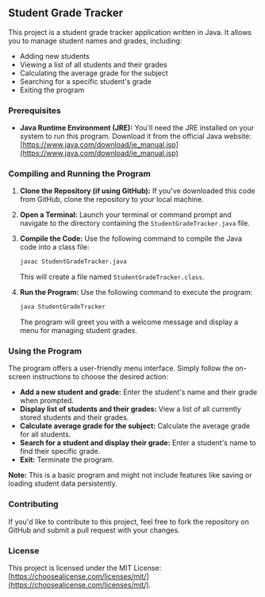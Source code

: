## Student Grade Tracker

This project is a student grade tracker application written in Java. It allows you to manage student names and grades, including:

* Adding new students
* Viewing a list of all students and their grades
* Calculating the average grade for the subject
* Searching for a specific student's grade
* Exiting the program

### Prerequisites

* **Java Runtime Environment (JRE):** You'll need the JRE installed on your system to run this program. Download it from the official Java website: [https://www.java.com/download/ie_manual.jsp](https://www.java.com/download/ie_manual.jsp)

### Compiling and Running the Program

1. **Clone the Repository (if using GitHub):** If you've downloaded this code from GitHub, clone the repository to your local machine.

2. **Open a Terminal:** Launch your terminal or command prompt and navigate to the directory containing the `StudentGradeTracker.java` file.

3. **Compile the Code:** Use the following command to compile the Java code into a class file:

   ```bash
   javac StudentGradeTracker.java
   ```

   This will create a file named `StudentGradeTracker.class`.

4. **Run the Program:** Use the following command to execute the program:

   ```bash
   java StudentGradeTracker
   ```

   The program will greet you with a welcome message and display a menu for managing student grades.

### Using the Program

The program offers a user-friendly menu interface. Simply follow the on-screen instructions to choose the desired action:

* **Add a new student and grade:** Enter the student's name and their grade when prompted.
* **Display list of students and their grades:** View a list of all currently stored students and their grades.
* **Calculate average grade for the subject:** Calculate the average grade for all students.
* **Search for a student and display their grade:** Enter a student's name to find their specific grade.
* **Exit:** Terminate the program.

**Note:** This is a basic program and might not include features like saving or loading student data persistently.

### Contributing

If you'd like to contribute to this project, feel free to fork the repository on GitHub and submit a pull request with your changes. 

### License

This project is licensed under the MIT License: [https://choosealicense.com/licenses/mit/](https://choosealicense.com/licenses/mit/). 
